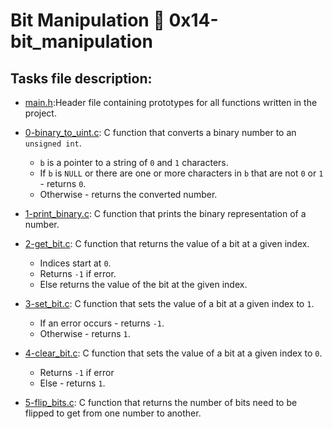 # Bit Manipulation :page_with_curl: 0x14-bit_manipulation

## Tasks file description:
* [main.h](./main.h):Header file containing prototypes for all functions written in the project.
* [0-binary_to_uint.c](./0-binary_to_uint.c): C function that converts a binary number to an `unsigned int`.
  * `b` is a pointer to a string of `0` and `1` characters.
  * If `b` is `NULL` or there are one or more characters in `b` that are not `0` or `1` - returns `0`.
  * Otherwise - returns the converted number.

* [1-print_binary.c](./1-print_binary.c): C function that prints the binary representation of a number.

* [2-get_bit.c](./2-get_bit.c): C function that returns the value of a bit at a given index.
  * Indices start at `0`.
  * Returns `-1` if error.
  * Else returns the value of the bit at the given index.

* [3-set_bit.c](./3-set_bit.c): C function that sets the value of a bit at a given index to `1`.
  * If an error occurs - returns `-1`.
  * Otherwise - returns `1`.

* [4-clear_bit.c](./4-clear_bit.c): C function that sets the value of a bit at a given index to `0`.
  * Returns `-1` if error
  * Else - returns `1`.

* [5-flip_bits.c](./5-flip_bits.c): C function that returns the number of bits need to be flipped to get from one number to another.
